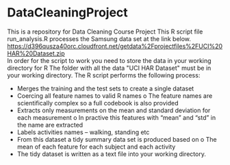 # DataCleaningProject
This is a repository for Data Cleaning Course Project
This R script file run_analysis.R processes the Samsung data set at the link below. 
https://d396qusza40orc.cloudfront.net/getdata%2Fprojectfiles%2FUCI%20HAR%20Dataset.zip  
In order for the script to work you need to store the data in your working directory for R
The folder with all the data "UCI HAR Dataset" must be in your working directory.
The R script performs the following process:
-	Merges the training and the test sets to create a single dataset
-	Coercing all feature names to valid R names
o	The feature names are scientifically complex so a full codebook is also provided
-	Extracts only measurements on the mean and standard deviation for each measurement
o	In practive this features with “mean” and “std” in the name are extracted
-	Labels activities names – walking, standing etc
-	From this dataset a tidy summary data set is produced based on
o	The mean of each feature for each subject and each activity
-	The tidy dataset is written as a text file into your working directory.
